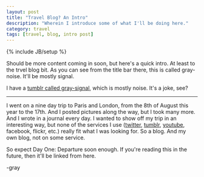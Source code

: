 ```yaml
---
layout: post
title: "Travel Blog? An Intro"
description: "Wherein I introduce some of what I'll be doing here."
category: travel
tags: [travel, blog, intro post]
---
```

{% include JB/setup %}

Should be more content coming in soon, but here's a quick intro. At least to the trvel blog bit. As you can see from the title bar there, this is called gray-noise. It'll be mostly signal.

I have a [tumblr called gray-signal][tu], which is mostly noise. It's a joke, see?

---

I went on a nine day trip to Paris and London, from the 8th of August this year to the 17th. And I posted pictures along the way, but I took many more. And I wrote in a journal every day. I wanted to show off my trip in an interesting way, but none of the services I use ([twitter][tw], [tumblr][tu], [youtube][yt], facebook, flickr, etc.) really fit what I was looking for. So a blog. And my own blog, not on some service.

So expect Day One: Departure soon enough. If you're reading this in the future, then it'll be linked from here.

-gray


[tu]: http://tu.graymcb.com
[tw]: http://tw.graymcb.com
[yt]: http://yt.graymcb.com
